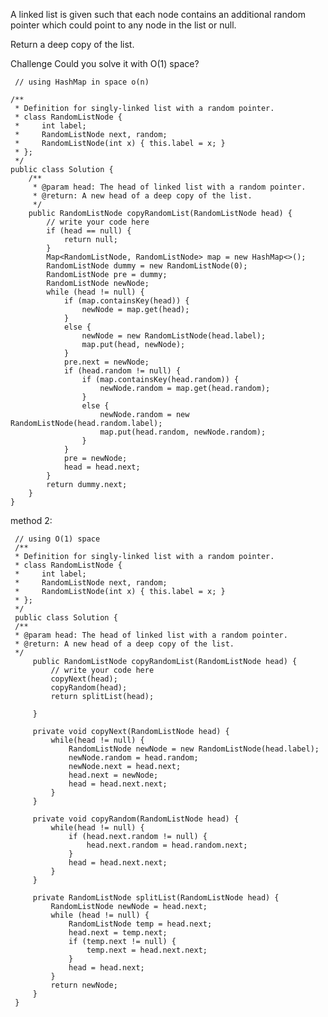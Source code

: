 
A linked list is given such that each node contains an additional random pointer which could point to any node in the list or null.

Return a deep copy of the list.

Challenge
Could you solve it with O(1) space?

     // using HashMap in space o(n)
    
    /**
     * Definition for singly-linked list with a random pointer.
     * class RandomListNode {
     *     int label;
     *     RandomListNode next, random;
     *     RandomListNode(int x) { this.label = x; }
     * };
     */
    public class Solution {
        /**
         * @param head: The head of linked list with a random pointer.
         * @return: A new head of a deep copy of the list.
         */
        public RandomListNode copyRandomList(RandomListNode head) {
            // write your code here
            if (head == null) {
                return null;
            }
            Map<RandomListNode, RandomListNode> map = new HashMap<>();
            RandomListNode dummy = new RandomListNode(0);
            RandomListNode pre = dummy;
            RandomListNode newNode;
            while (head != null) {
                if (map.containsKey(head)) {
                    newNode = map.get(head);
                }
                else {
                    newNode = new RandomListNode(head.label);
                    map.put(head, newNode);
                }
                pre.next = newNode;
                if (head.random != null) {
                    if (map.containsKey(head.random)) {
                        newNode.random = map.get(head.random);
                    }
                    else {
                        newNode.random = new RandomListNode(head.random.label);
                        map.put(head.random, newNode.random);
                    }
                }
                pre = newNode;
                head = head.next;
            }
            return dummy.next;
        }
    }


method 2:

     // using O(1) space
     /**
     * Definition for singly-linked list with a random pointer.
     * class RandomListNode {
     *     int label;
     *     RandomListNode next, random;
     *     RandomListNode(int x) { this.label = x; }
     * };
     */
     public class Solution {
     /**
     * @param head: The head of linked list with a random pointer.
     * @return: A new head of a deep copy of the list.
     */
         public RandomListNode copyRandomList(RandomListNode head) {
             // write your code here
             copyNext(head);
             copyRandom(head);
             return splitList(head);

         }

         private void copyNext(RandomListNode head) {
             while(head != null) {
                 RandomListNode newNode = new RandomListNode(head.label);
                 newNode.random = head.random;
                 newNode.next = head.next;
                 head.next = newNode;
                 head = head.next.next;
             }
         }

         private void copyRandom(RandomListNode head) {
             while(head != null) {
                 if (head.next.random != null) {
                     head.next.random = head.random.next;
                 }
                 head = head.next.next;
             }
         }

         private RandomListNode splitList(RandomListNode head) {
             RandomListNode newNode = head.next; 
             while (head != null) {
                 RandomListNode temp = head.next;
                 head.next = temp.next;
                 if (temp.next != null) {
                     temp.next = head.next.next;
                 }
                 head = head.next;
             }
             return newNode;
         }
     }
